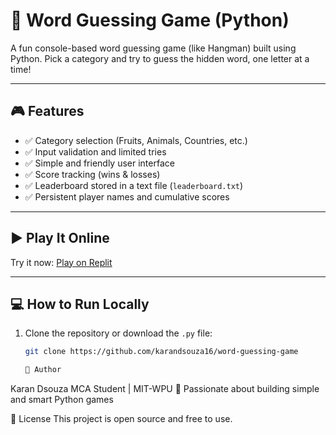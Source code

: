 # 🧠 Word Guessing Game (Python)

A fun console-based word guessing game (like Hangman) built using Python. Pick a category and try to guess the hidden word, one letter at a time!

---

## 🎮 Features

- ✅ Category selection (Fruits, Animals, Countries, etc.)
- ✅ Input validation and limited tries
- ✅ Simple and friendly user interface
- ✅ Score tracking (wins & losses)
- ✅ Leaderboard stored in a text file (`leaderboard.txt`)
- ✅ Persistent player names and cumulative scores

---

## ▶️ Play It Online

Try it now: [Play on Replit](https://replit.com/@karandsouza/word-guessing-game)

---

## 💻 How to Run Locally

1. Clone the repository or download the `.py` file:
   ```bash
   git clone https://github.com/karandsouza16/word-guessing-game

   📌 Author
Karan Dsouza
MCA Student | MIT-WPU
🚀 Passionate about building simple and smart Python games


   📎 License
This project is open source and free to use.
